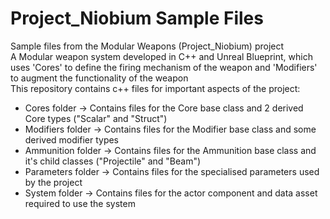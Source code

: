 # Project_Niobium Sample Files
Sample files from the Modular Weapons (Project_Niobium) project\
A Modular weapon system developed in C++ and Unreal Blueprint, which uses 'Cores' to define the firing mechanism of the weapon and 'Modifiers' to augment the functionality of the weapon\
This repository contains c++ files for important aspects of the project:
- Cores folder		-> Contains files for the Core base class and 2 derived Core types ("Scalar" and "Struct")
- Modifiers folder	-> Contains files for the Modifier base class and some derived modifier types
- Ammunition folder	-> Contains files for the Ammunition base class and it's child classes ("Projectile" and "Beam")
- Parameters folder	-> Contains files for the specialised parameters used by the project
- System folder	    -> Contains files for the actor component and data asset required to use the system
